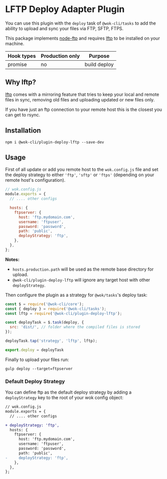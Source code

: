 # LFTP Deploy Adapter Plugin

You can use this plugin with the `deploy` task of `@wok-cli/tasks` to add the ability to upload and sync your files via FTP, SFTP, FTPS.

This package implements [node-ftp](https://www.npmjs.com/package/ftps) and requires [lftp](https://lftp.yar.ru/) to be installed on your machine.

| Hook types | Production only | Purpose      |
| ---------- | --------------- | ------------ |
| promise    | no              | build deploy |

## Why lftp?

[lftp](https://lftp.yar.ru/) comes with a mirroring feature that tries to keep your local and remote files in sync, removing old files and uploading updated or new files only.

If you have just an ftp connection to your remote host this is the closest you can get to rsync.

## Installation

```
npm i @wok-cli/plugin-deploy-lftp --save-dev
```

## Usage

First of all update or add you remote host to the `wok.config.js` file and set the deploy strategy to either `'ftp'`, `'sftp'` or `'ftps'` (depending on your remote host's configuration).

```js
// wok.config.js
module.exports = {
  // .... other configs

  hosts: {
    ftpserver: {
      host: 'ftp.mydomain.com',
      username: 'ftpuser',
      password: 'password',
      path: 'public',
      deployStrategy: 'ftp',
    },
  },
};
```

**Notes:**

- `hosts.production.path` will be used as the remote base directory for upload.
- `@wok-cli/plugin-deploy-lftp` will ignore any target host with other `deployStrategy`.

Then configure the plugin as a strategy for `@wok/tasks`'s deploy task:

```js
const $ = require('@wok-cli/core');
const { deploy } = require('@wok-cli/tasks');
const lftp = require('@wok-cli/plugin-deploy-lftp');

const deployTask = $.task(deploy, {
  src: 'dist/', // folder where the compiled files is stored
});

deployTask.tap('strategy', 'lftp', lftp);

export.deploy = deployTask
```

Finally to upload your files run:

```
gulp deploy --target=ftpserver
```

### Default Deploy Strategy

You can define ftp as the default deploy strategy by adding a `deployStrategy` key to the root of your wok config object:

```diff
// wok.config.js
module.exports = {
  // .... other configs

+ deployStrategy: 'ftp',
  hosts: {
    ftpserver: {
      host: 'ftp.mydomain.com',
      username: 'ftpuser',
      password: 'password',
      path: 'public',
-     deployStrategy: 'ftp',
    },
  },
};
```
